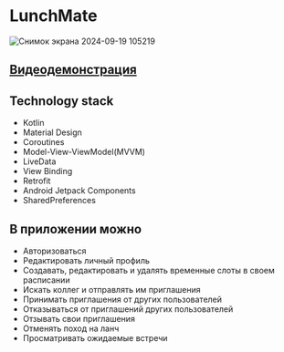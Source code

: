 # LunchMate

![Снимок экрана 2024-09-19 105219](https://github.com/user-attachments/assets/ab510796-bcc6-4144-968f-4fd4553ea095)


## [Видеодемонстрация](https://drive.google.com/file/d/1o2Wc5jB9eTzXS7mSrzJJU4eL7z6l1F_o/view?usp=sharing)


## Technology stack
* Kotlin
* Material Design
* Coroutines
* Model-View-ViewModel(MVVM)
* LiveData
* View Binding
* Retrofit
* Android Jetpack Components
* SharedPreferences

## В приложении можно
* Авторизоваться
*	Редактировать личный профиль
*	Создавать, редактировать и удалять временные слоты в своем расписании
*	Искать коллег и отправлять им приглашения
*	Принимать приглашения от других пользователей
*	Отказываться от приглашений других пользователей
*	Отзывать свои приглашения
*	Отменять поход на ланч
*	Просматривать ожидаемые встречи
